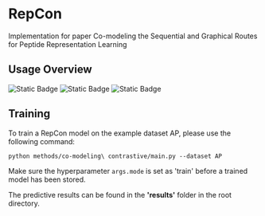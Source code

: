 # RepCon
Implementation for paper Co-modeling the Sequential and Graphical Routes for Peptide Representation Learning

## Usage Overview

![Static Badge](https://img.shields.io/badge/CUDA-11.7-green)
![Static Badge](https://img.shields.io/badge/Python-3.7.4-red)
![Static Badge](https://img.shields.io/badge/PyTorch-1.13.1-blue)

## Training
To train a RepCon model on the example dataset AP, please use the following command:
```
python methods/co-modeling\ contrastive/main.py --dataset AP
```
Make sure the hyperparameter ```args.mode``` is set as 'train' before a trained model has been stored.

The predictive results can be found in the **'results'** folder in the root directory.
## 

